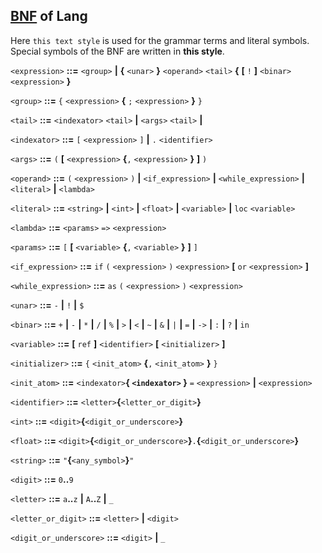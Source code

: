 ## [BNF](https://en.wikipedia.org/wiki/Backus%E2%80%93Naur_form) of Lang

Here `this text style` is used for the grammar terms and literal symbols. Special symbols of the BNF are written in **this style**.

`<expression>` **::=** `<group>` **|** **{** `<unar>` **}** `<operand>` `<tail>` **{** **[** `!` **]** `<binar>` `<expression>` **}**

`<group>` **::=** `{` `<expression>` **{** `;` `<expression>` **}** `}`

`<tail>` **::=** `<indexator>` `<tail>` **|** `<args>` `<tail>` **|**

`<indexator>` **::=** `[` `<expression>` `]` **|** `.` `<identifier>`

`<args>` **::=** `(` **[** `<expression>` **{**`,` `<expression>` **}** **]** `)`

`<operand>` **::=** `(` `<expression>` `)` **|** `<if_expression>` **|** `<while_expression>` **|** `<literal>` **|** `<lambda>`

`<literal>` **::=** `<string>` **|** `<int>` **|** `<float>` **|** `<variable>` **|** `loc` `<variable>`

`<lambda>` **::=** `<params>` `=>` `<expression>`

`<params>` **::=** `[` **[** `<variable>` **{**`,` `<variable>` **}** **]** `]`

`<if_expression>` **::=** `if` `(` `<expression>` `)` `<expression>` **[** `or` `<expression>` **]**

`<while_expression>` **::=** `as` `(` `<expression>` `)` `<expression>`

`<unar>` **::=** `-` **|** `!` **|** `$`

`<binar>` **::=** `+` **|** `-` **|** `*` **|** `/` **|** `%` **|** `>` **|** `<` **|** `~` **|** `&` **|** `|` **|** `=` **|** `->` **|** `:` **|** `?` **|** `in`

`<variable>` **::=** **[** `ref` **]** `<identifier>` **[** `<initializer>` **]**

`<initializer>` **::=** `{` `<init_atom>` **{**`,` `<init_atom>` **}** `}`

`<init_atom>` **::=** `<indexator>`**{ `<indexator>` }** `=` `<expression>` **|** `<expression>`

`<identifier>` **::=** `<letter>`**{**`<letter_or_digit>`**}**

`<int>` **::=** `<digit>`**{**`<digit_or_underscore>`**}**

`<float>` **::=** `<digit>`**{**`<digit_or_underscore>`**}**`.`**{**`<digit_or_underscore>`**}**

`<string>` **::=** `"`**{**`<any_symbol>`**}**`"`

`<digit>` **::=** `0`**..**`9`

`<letter>` **::=** `a`**..**`z` **|** `A`**..**`Z` **|** `_`

`<letter_or_digit>` **::=** `<letter>` **|** `<digit>`

`<digit_or_underscore>` **::=** `<digit>` **|** `_`